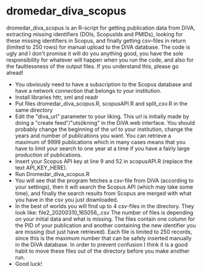 # dromedar_diva_scopus
dromedar_diva_scopus is an R-script for getting publication data from DiVA, extracting missing identifiers (DOIs, ScopusIds and PMIDs), looking for these missing identifiers in Scopus, and finally getting csv-files in return (limited to 250 rows) for manual upload to the DiVA database. The code is ugly and I don't promise it will do you anything good, you have the sole responsibility for whatever will happen when you run the code, and also for the faultlessness of the output files. If you understand this, please go ahead!

- You obviously need to have a subscription to the Scopus database and have a network connection that belongs to your institution.
- Install libraries httr, xml and readr
- Put files dromedar_diva_scopus.R, scopusAPI.R and split_csv.R in the same directory
- Edit the "diva_url" parameter to your liking. This url is initially made by doing a "create feed"/"utsökning" in the DiVA web interface. You should probably change the beginning of the url to your institution, change the years and number of publications you want. You can retrieve a maximum of 9999 publications which in many cases means that you have to limit your search to one year at a time if you have a fairly large production of publications.
- Insert your Scopus API key at line 9 and 52 in scopusAPI.R (replace the text API_KEY_HERE).
- Run Dromedar_diva_scopus.R
- You will see that the program fetches a csv-file from DiVA (according to your settings), then it will search the Scopus API (which may take some time), and finally the search results from Scopus are merged with what you have in the csv you just downloaded.
- In the best of worlds you will find up to 4 csv-files in the directory. They look like: file2_20200310_165056_.csv The number of files is depending on your initial data and what is missing. The files contain one column for the PID of your publication and another containing the new identifier you are missing (but just have retrieved). Each file is limited to 250 records, since this is the maximum number that can be safely inserted manually in the DiVA database. In order to prevent confusion I think it is a good habit to move these files out of the directory before you make another run.
- Good luck!
